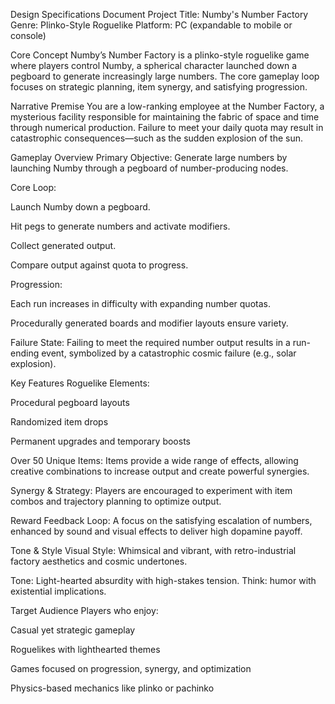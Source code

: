 Design Specifications Document
Project Title: Numby's Number Factory
Genre: Plinko-Style Roguelike
Platform: PC (expandable to mobile or console)

Core Concept
Numby’s Number Factory is a plinko-style roguelike game where players control Numby, a spherical character launched down a pegboard to generate increasingly large numbers. The core gameplay loop focuses on strategic planning, item synergy, and satisfying progression.

Narrative Premise
You are a low-ranking employee at the Number Factory, a mysterious facility responsible for maintaining the fabric of space and time through numerical production. Failure to meet your daily quota may result in catastrophic consequences—such as the sudden explosion of the sun.

Gameplay Overview
Primary Objective:
Generate large numbers by launching Numby through a pegboard of number-producing nodes.

Core Loop:

Launch Numby down a pegboard.

Hit pegs to generate numbers and activate modifiers.

Collect generated output.

Compare output against quota to progress.

Progression:

Each run increases in difficulty with expanding number quotas.

Procedurally generated boards and modifier layouts ensure variety.

Failure State:
Failing to meet the required number output results in a run-ending event, symbolized by a catastrophic cosmic failure (e.g., solar explosion).

Key Features
Roguelike Elements:

Procedural pegboard layouts

Randomized item drops

Permanent upgrades and temporary boosts

Over 50 Unique Items:
Items provide a wide range of effects, allowing creative combinations to increase output and create powerful synergies.

Synergy & Strategy:
Players are encouraged to experiment with item combos and trajectory planning to optimize output.

Reward Feedback Loop:
A focus on the satisfying escalation of numbers, enhanced by sound and visual effects to deliver high dopamine payoff.

Tone & Style
Visual Style:
Whimsical and vibrant, with retro-industrial factory aesthetics and cosmic undertones.

Tone:
Light-hearted absurdity with high-stakes tension. Think: humor with existential implications.

Target Audience
Players who enjoy:

Casual yet strategic gameplay

Roguelikes with lighthearted themes

Games focused on progression, synergy, and optimization

Physics-based mechanics like plinko or pachinko